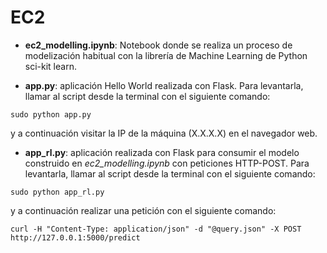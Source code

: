 # EC2
* **ec2_modelling.ipynb**: Notebook donde se realiza un proceso de modelización habitual con la librería de Machine Learning de Python sci-kit learn. 

* **app.py**: aplicación Hello World realizada con Flask. Para levantarla, llamar al script desde la terminal con el siguiente comando:
```
sudo python app.py
```
y a continuación visitar la IP de la máquina (X.X.X.X) en el navegador web.

* **app_rl.py**: aplicación realizada con Flask para consumir el modelo construido en *ec2_modelling.ipynb* con peticiones HTTP-POST. Para levantarla, llamar al script desde la terminal con el siguiente comando:
```
sudo python app_rl.py
```
y a continuación realizar una petición con el siguiente comando:
```
curl -H "Content-Type: application/json" -d "@query.json" -X POST http://127.0.0.1:5000/predict
```
